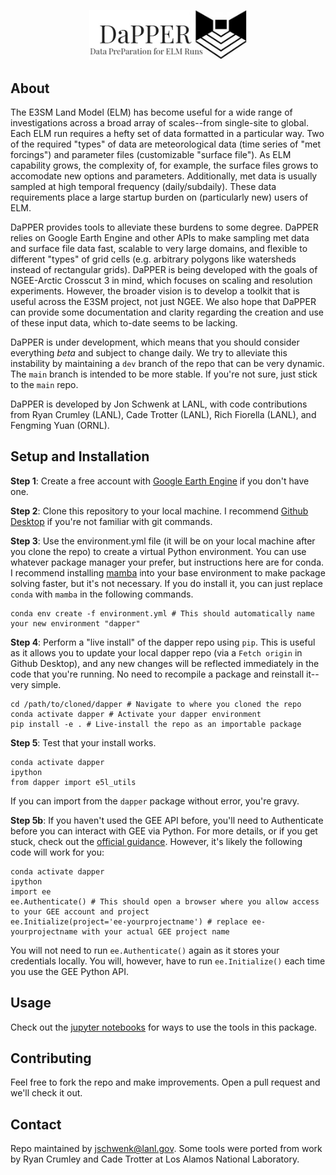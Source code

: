 <p align="center">
  <img src="docs/images/dapper_logo_2.jpg" width="50%" alt="dapper">
</p>

## About
The E3SM Land Model (ELM) has become useful for a wide range of investigations across a broad array of scales--from single-site to global. Each ELM run requires a hefty set of data formatted in a particular way. Two of the required "types" of data are meteorological data (time series of "met forcings") and parameter files (customizable "surface file"). As ELM capability grows, the complexity of, for example, the surface files grows to accomodate new options and parameters. Additionally, met data is usually sampled at high temporal frequency (daily/subdaily). These data requirements place a large startup burden on (particularly new) users of ELM. 

DaPPER provides tools to alleviate these burdens to some degree. DaPPER relies on Google Earth Engine and other APIs to make sampling met data and surface file data fast, scalable to very large domains, and flexible to different "types" of grid cells (e.g. arbitrary polygons like watersheds instead of rectangular grids). DaPPER is being developed with the goals of NGEE-Arctic Crosscut 3 in mind, which focuses on scaling and resolution experiments. However, the broader vision is to develop a toolkit that is useful across the E3SM project, not just NGEE. We also hope that DaPPER can provide some documentation and clarity regarding the creation and use of these input data, which to-date seems to be lacking.

DaPPER is under development, which means that you should consider everything *beta* and subject to change daily. We try to alleviate this instability by maintaining a `dev` branch of the repo that can be very dynamic. The `main` branch is intended to be more stable. If you're not sure, just stick to the `main` repo.

DaPPER is developed by Jon Schwenk at LANL, with code contributions from Ryan Crumley (LANL), Cade Trotter (LANL), Rich Fiorella (LANL), and Fengming Yuan (ORNL).


## Setup and Installation
**Step 1**: Create a free account with [Google Earth Engine](https://code.earthengine.google.com/register) if you don't have one.

**Step 2**: Clone this repository to your local machine. I recommend [Github Desktop](https://desktop.github.com/download/) if you're not familiar with git commands.

**Step 3**: Use the environment.yml file (it will be on your local machine after you clone the repo) to create a virtual Python environment. You can use whatever package manager your prefer, but instructions here are for conda. I recommend installing [mamba](https://anaconda.org/conda-forge/mamba) into your base environment to make package solving faster, but it's not necessary. If you do install it, you can just replace `conda` with `mamba` in the following commands.
```
conda env create -f environment.yml # This should automatically name your new environment "dapper"
```

**Step 4**: Perform a "live install" of the dapper repo using `pip`. This is useful as it allows you to update your local dapper repo (via a `Fetch origin` in Github Desktop), and any new changes will be reflected immediately in the code that you're running. No need to recompile a package and reinstall it--very simple.
```
cd /path/to/cloned/dapper # Navigate to where you cloned the repo
conda activate dapper # Activate your dapper environment
pip install -e . # Live-install the repo as an importable package
```

**Step 5**: Test that your install works.
```
conda activate dapper 
ipython
from dapper import e5l_utils
```
If you can import from the `dapper` package without error, you're gravy.

**Step 5b**: If you haven't used the GEE API before, you'll need to Authenticate before you can interact with GEE via Python. For more details, or if you get stuck, check out the [official guidance](https://developers.google.com/earth-engine/guides/auth). However, it's likely the following code will work for you:
```
conda activate dapper
ipython
import ee
ee.Authenticate() # This should open a browser where you allow access to your GEE account and project
ee.Initialize(project='ee-yourprojectname') # replace ee-yourprojectname with your actual GEE project name
```
You will not need to run `ee.Authenticate()` again as it stores your credentials locally. You will, however, have to run `ee.Initialize()` each time you use the GEE Python API.

## Usage
Check out the [jupyter notebooks](https://github.com/NGEE-Arctic/dapper/tree/main/notebooks) for ways to use the tools in this package.

## Contributing
Feel free to fork the repo and make improvements. Open a pull request and we'll check it out.

## Contact
Repo maintained by jschwenk@lanl.gov. Some tools were ported from work by Ryan Crumley and Cade Trotter at Los Alamos National Laboratory.
